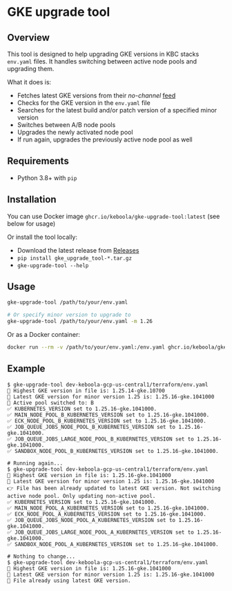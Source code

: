 # GKE upgrade tool

## Overview

This tool is designed to help upgrading GKE versions in KBC stacks `env.yaml` files. It handles switching between active node pools and upgrading them.

What it does is:

- Fetches latest GKE versions from their *no-channel* [feed](https://cloud.google.com/kubernetes-engine/docs/release-notes-nochannel)
- Checks for the GKE version in the `env.yaml` file
- Searches for the latest build and/or patch version of a specified minor version
- Switches between A/B node pools
- Upgrades the newly activated node pool
- If run again, upgrades the previously active node pool as well

## Requirements

- Python 3.8+ with `pip`

## Installation

You can use Docker image `ghcr.io/keboola/gke-upgrade-tool:latest` (see below for usage)

Or install the tool locally:

- Download the latest release from [Releases](https://github.com/keboola/gke-upgrade-tool/releases/latest)
- `pip install gke_upgrade_tool-*.tar.gz`
- `gke-upgrade-tool --help`

## Usage

```bash
gke-upgrade-tool /path/to/your/env.yaml

# Or specify minor version to upgrade to
gke-upgrade-tool /path/to/your/env.yaml -m 1.26
```

Or as a Docker container:

```bash
docker run --rm -v /path/to/your/env.yaml:/env.yaml ghcr.io/keboola/gke-upgrade-tool:latest /env.yaml
```

## Example

```console
$ gke-upgrade-tool dev-keboola-gcp-us-central1/terraform/env.yaml
🔎 Highest GKE version in file is: 1.25.14-gke.10700
🎉 Latest GKE version for minor version 1.25 is: 1.25.16-gke.1041000
🔄 Active pool switched to: B
✅ KUBERNETES_VERSION set to 1.25.16-gke.1041000.
✅ MAIN_NODE_POOL_B_KUBERNETES_VERSION set to 1.25.16-gke.1041000.
✅ ECK_NODE_POOL_B_KUBERNETES_VERSION set to 1.25.16-gke.1041000.
✅ JOB_QUEUE_JOBS_NODE_POOL_B_KUBERNETES_VERSION set to 1.25.16-gke.1041000.
✅ JOB_QUEUE_JOBS_LARGE_NODE_POOL_B_KUBERNETES_VERSION set to 1.25.16-gke.1041000.
✅ SANDBOX_NODE_POOL_B_KUBERNETES_VERSION set to 1.25.16-gke.1041000.

# Running again...
$ gke-upgrade-tool dev-keboola-gcp-us-central1/terraform/env.yaml
🔎 Highest GKE version in file is: 1.25.16-gke.1041000
🎉 Latest GKE version for minor version 1.25 is: 1.25.16-gke.1041000
👉 File has been already updated to latest GKE version. Not switching active node pool. Only updating non-active pool.
✅ KUBERNETES_VERSION set to 1.25.16-gke.1041000.
✅ MAIN_NODE_POOL_A_KUBERNETES_VERSION set to 1.25.16-gke.1041000.
✅ ECK_NODE_POOL_A_KUBERNETES_VERSION set to 1.25.16-gke.1041000.
✅ JOB_QUEUE_JOBS_NODE_POOL_A_KUBERNETES_VERSION set to 1.25.16-gke.1041000.
✅ JOB_QUEUE_JOBS_LARGE_NODE_POOL_A_KUBERNETES_VERSION set to 1.25.16-gke.1041000.
✅ SANDBOX_NODE_POOL_A_KUBERNETES_VERSION set to 1.25.16-gke.1041000.

# Nothing to change...
$ gke-upgrade-tool dev-keboola-gcp-us-central1/terraform/env.yaml
🔎 Highest GKE version in file is: 1.25.16-gke.1041000
🎉 Latest GKE version for minor version 1.25 is: 1.25.16-gke.1041000
🫡 File already using latest GKE version.
```
